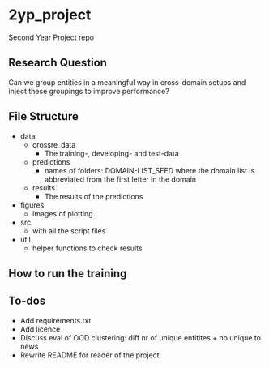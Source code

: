 # 2yp_project
Second Year Project repo

## Research Question 
Can we group entities in a meaningful way in cross-domain setups and inject these groupings to improve performance?

## File Structure
- data
    - crossre_data
        - The training-, developing- and test-data
    - predictions
        - names of folders: DOMAIN-LIST_SEED where the domain list is abbreviated from the first letter in the domain 
    - results 
        - The results of the predictions
- figures
    - images of plotting.
- src
    - with all the script files
- util
    - helper functions to check results


## How to run the training

## To-dos
- Add requirements.txt
- Add licence
- Discuss eval of OOD clustering: diff nr of unique entitites + no unique to news
- Rewrite README for reader of the project